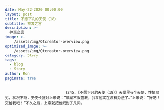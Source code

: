 ```yaml
---
date: May-22-2020 00:00:00
layout: post
title: 不愿下凡的天使（18）
subtitle: 神寓之言
description: >-
  神寓之言
image: >-
    /assets/img/Qtcreator-overview.png
optimized_image: >-
    /assets/img/Qtcreator-overview.png
category: Story
tags:
  - blog
  - Story
author: Ron
paginate: true
---
```


							　　2245，《不愿下凡的天使（18）》天堂里有个天使，性情顽劣，状况不断，天使长就对上帝说：“那厮不服管教，我拿他实在没有办法了。”上帝说：“好吧！交给我吧！”不久之后，上帝就把他贬到了凡间。
							
							
						